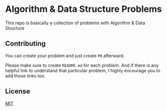 # Algorithm & Data Structure Problems

This repo is basically a collection of problems with Algorithm & Data Structure

## Contributing

You can create your problem and just create `PR` afterward.

Please make sure to create `README.md` for each problem. And if there is any helpful link to understand that particular problem, I highly encourage you to add those links too.

## License

[MIT](https://github.com/tahsinature/algos/blob/master/LICENSE)
